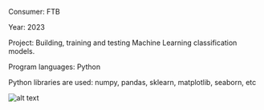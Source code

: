 Consumer:                   FTB

Year:                       2023

Project:                    Building, training and testing Machine Learning classification models.

Program languages:          Python

Python libraries are used: 	numpy, pandas, sklearn, matplotlib, seaborn, etc

![alt text](https://github.com/dmitrii-govorukhin/projects/blob/main/Confusion_Matrix.png?raw=true)
